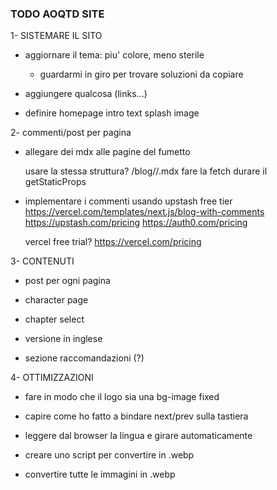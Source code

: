 ### TODO AOQTD SITE

1- SISTEMARE IL SITO
  - aggiornare il tema: piu' colore, meno sterile
    - guardarmi in giro per trovare soluzioni da copiare

  - aggiungere qualcosa (links...)

  - definire homepage
    intro text
    splash image

2- commenti/post per pagina

  - allegare dei mdx alle pagine del fumetto

    usare la stessa struttura?
      /blog/<chapter>/<page>.mdx
      fare la fetch durare il getStaticProps

  - implementare i commenti usando upstash free tier
    https://vercel.com/templates/next.js/blog-with-comments
    https://upstash.com/pricing
    https://auth0.com/pricing

    vercel free trial? https://vercel.com/pricing

3- CONTENUTI

  - post per ogni pagina

  - character page

  - chapter select

  - versione in inglese
  
  - sezione raccomandazioni (?)

4- OTTIMIZZAZIONI

  - fare in modo che il logo sia una bg-image fixed

  - capire come ho fatto a bindare next/prev sulla tastiera

  - leggere dal browser la lingua e girare automaticamente

  - creare uno script per convertire in .webp

  - convertire tutte le immagini in .webp
